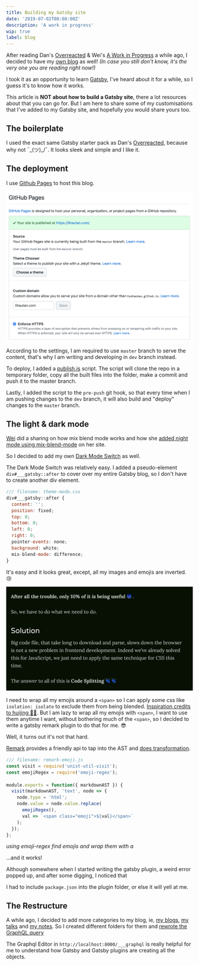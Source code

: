 ```yaml
---
title: Building my Gatsby site
date: '2019-07-02T08:00:00Z'
description: 'A work in progress'
wip: true
label: blog
---
```


After reading Dan's [Overreacted](https://overreacted.io) & Wei's [A Work in Progress](https://dev.wgao19.cc/) a while ago, I decided to have my [own blog](/blogs/) as well! _(In case you still don't know, it's the very one you are reading right now!)_

I took it as an opportunity to learn [Gatsby](https://www.gatsbyjs.org/), I've heard about it for a while, so I guess it's to know how it works.

This article is **NOT about how to build a Gatsby site**, there a lot resources about that you can go for. But I am here to share some of my customisations that I've added to my Gatsby site, and hopefully you would share yours too.

## The boilerplate

I used the exact same Gatsby starter pack as Dan's [Overreacted](https://overreacted.io), because why not ¯\_(ツ)_/¯. It looks sleek and simple and I like it.

## The deployment

I use [Github Pages](https://pages.github.com/) to host this blog.

![github pages settings](./images/github-pages.png 'Github Pages Settings')

According to the settings, I am required to use `master` branch to serve the content, that's why I am writing and developing in `dev` branch instead.

To deploy, I added a [publish.js](https://github.com/tanhauhau/tanhauhau.github.io/blob/dev/scripts/publish.js) script. The script will clone the repo in a temporary folder, copy all the built files into the folder, make a commit and push it to the master branch.

Lastly, I added the script to the `pre-push` git hook, so that every time when I am pushing changes to the `dev` branch, it will also build and "deploy" changes to the `master` branch.

## The light & dark mode

[Wei](https://twitter.com/wgao19) did a sharing on how mix blend mode works and how she [added night mode using mix-blend-mode](https://dev.wgao19.cc/2019-05-04__sun-moon-blending-mode/) on her site.

So I decided to add my own [Dark Mode Switch](https://github.com/tanhauhau/tanhauhau.github.io/commit/291663d10cc7838d67392acb6a28a04a655603a6#diff-4e34e842430a5e2977417f28e477e14d) as well.

The Dark Mode Switch was relatively easy. I added a pseudo-element `div#___gatsby::after` to cover over my entire Gatsby blog, so I don't have to create another div element.

```js
/// filename: theme-mode.css
div#___gatsby::after {
  content: '';
  position: fixed;
  top: 0;
  bottom: 0;
  left: 0;
  right: 0;
  pointer-events: none;
  background: white;
  mix-blend-mode: difference;
}
```

It's easy and it looks great, except, all my images and emojis are inverted. 😢

![inverted emojis](./images/inverted_emojis.png "It looked like emojis going through X-Rays.. 😢")

I need to wrap all my emojis around a `<span>` so I can apply some css like `isolation: isolate` to exclude them from being blended. [Inspiration credits to huijing 👏👏](https://www.chenhuijing.com/blog/friends-dont-let-friends-implement-dark-mode-alone/#%F0%9F%92%BB). But I am lazy to wrap all my emojis with `<span>`, I want to use them anytime I want, without bothering much of the `<span>`, so I decided to write a gatsby remark plugin to do that for me. 😎

Well, it turns out it's not that hard.

[Remark](https://github.com/remarkjs/remark) provides a friendly api to tap into the AST and [does transformation](https://github.com/tanhauhau/tanhauhau.github.io/commit/291663d10cc7838d67392acb6a28a04a655603a6#diff-1be49bbded0fd920136646bdb37f5b91). 

```js
/// filename: remark-emoji.js
const visit = require('unist-util-visit');
const emojiRegex = require('emoji-regex');

module.exports = function({ markdownAST }) {
  visit(markdownAST, 'text', node => {
    node.type = 'html';
    node.value = node.value.replace(
      emojiRegex(),
      val => `<span class="emoji">${val}</span>`
    );
  });
};
```
_using emoji-regex find emojis and wrap them with a <span>_

...and it works!

<!-- TODO: -->
<!-- ![]() -->

Although somewhere when I started writing the gatsby plugin, a weird error popped up, and after some digging, I noticed that 
<!-- TODO: -->
I had to include `package.json` into the plugin folder, or else it will yell at me.

## The Restructure

A while ago, I decided to add more categories to my blog, ie, [my blogs](/blogs/), [my talks](/talks/) and [my notes](/notes). So I created different folders for them and [rewrote the GraphQL query](https://github.com/tanhauhau/tanhauhau.github.io/commit/50c82259749f7608d1c81062eac1f357b9437485)

The Graphql Editor in `http://localhost:8000/___graphql` is really helpful for me to understand how Gatsby and Gatsby plugins are creating all the objects.

